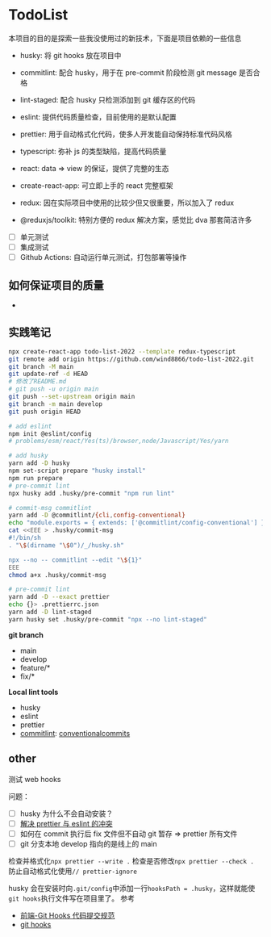 # TodoList

本项目的目的是探索一些我没使用过的新技术，下面是项目依赖的一些信息

- husky: 将 git hooks 放在项目中
- commitlint: 配合 husky，用于在 pre-commit 阶段检测 git message 是否合格
- lint-staged: 配合 husky 只检测添加到 git 缓存区的代码
- eslint: 提供代码质量检查，目前使用的是默认配置
- prettier: 用于自动格式化代码，使多人开发能自动保持标准代码风格

- typescript: 弥补 js 的类型缺陷，提高代码质量
- react: data => view 的保证，提供了完整的生态
- create-react-app: 可立即上手的 react 完整框架
- redux: 因在实际项目中使用的比较少但又很重要，所以加入了 redux
- @reduxjs/toolkit: 特别方便的 redux 解决方案，感觉比 dva 那套简洁许多

- [ ] 单元测试
- [ ] 集成测试
- [ ] Github Actions: 自动运行单元测试，打包部署等操作

## 如何保证项目的质量

-

## 实践笔记

```bash
npx create-react-app todo-list-2022 --template redux-typescript
git remote add origin https://github.com/wind8866/todo-list-2022.git
git branch -M main
git update-ref -d HEAD
# 修改了README.md
# git push -u origin main
git push --set-upstream origin main
git branch -m main develop
git push origin HEAD

# add eslint
npm init @eslint/config
# problems/esm/react/Yes(ts)/browser,node/Javascript/Yes/yarn

# add husky
yarn add -D husky
npm set-script prepare "husky install"
npm run prepare
# pre-commit lint
npx husky add .husky/pre-commit "npm run lint"

# commit-msg commitlint
yarn add -D @commitlint/{cli,config-conventional}
echo "module.exports = { extends: ['@commitlint/config-conventional'] };" > commitlint.config.js
cat <<EEE > .husky/commit-msg
#!/bin/sh
. "\$(dirname "\$0")/_/husky.sh"

npx --no -- commitlint --edit "\${1}"
EEE
chmod a+x .husky/commit-msg

# pre-commit lint
yarn add -D --exact prettier
echo {}> .prettierrc.json
yarn add -D lint-staged
yarn husky set .husky/pre-commit "npx --no lint-staged"
```

**git branch**

- main
- develop
- feature/\*
- fix/\*

**Local lint tools**

- husky
- eslint
- prettier
- [commitlint](https://github.com/conventional-changelog/commitlint): [conventionalcommits](https://www.conventionalcommits.org/zh-hans/v1.0.0/)

## other

测试 web hooks

问题：

- [ ] husky 为什么不会自动安装？
- [ ] [解决 prettier 与 eslint 的冲突](https://prettier.io/docs/en/install.html#eslint-and-other-linters)
- [ ] 如何在 commit 执行后 fix 文件但不自动 git 暂存 => prettier 所有文件
- [ ] git 分支本地 develop 指向的是线上的 main

检查并格式化`npx prettier --write .`
检查是否修改`npx prettier --check .`
防止自动格式化使用`// prettier-ignore`

husky 会在安装时向`.git/config`中添加一行`hooksPath = .husky`，这样就能使`git hooks`执行文件写在项目里了。
参考

- [前端-Git Hooks 代码提交规范](https://juejin.cn/post/7008884141496205343)
- [git hooks](https://git-scm.com/book/zh/v2/%E8%87%AA%E5%AE%9A%E4%B9%89-Git-Git-%E9%92%A9%E5%AD%90)

